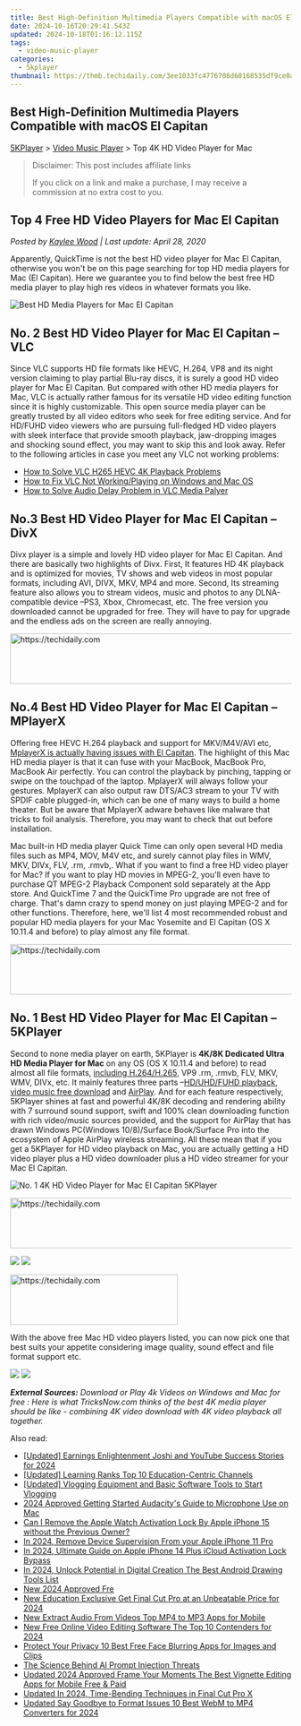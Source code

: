 ```yaml
---
title: Best High-Definition Multimedia Players Compatible with macOS El Capitan
date: 2024-10-16T20:29:41.543Z
updated: 2024-10-18T01:16:12.115Z
tags:
  - video-music-player
categories:
  - 5kplayer
thumbnail: https://thmb.techidaily.com/3ee1033fc4776708d60168535df9ce0ace02b9d450e390888f83793293d3623b.jpg
---
```


## Best High-Definition Multimedia Players Compatible with macOS El Capitan

[5KPlayer](https://tools.techidaily.com/5kplayer/products/) \> [Video Music Player](https://tools.techidaily.com/5kplayer/video-music-player/) \> Top 4K HD Video Player for Mac

>  Disclaimer: This post includes affiliate links
>
>  If you click on a link and make a purchase, I may receive a commission at no extra cost to you.
>

## Top 4 Free HD Video Players for Mac El Capitan

 _Posted by [Kaylee Wood](https://www.quora.com/profile/Amanda-Hu-21) | Last update: April 28, 2020_

Apparently, QuickTime is not the best HD video player for Mac El Capitan, otherwise you won't be on this page searching for top HD media players for Mac (El Capitan). Here we guarantee you to find below the best free HD media player to play high res videos in whatever formats you like.

![Best HD Media Players for Mac El Capitan](https://www.5kplayer.com/video-music-player/img/top-4-hd-video-player-mac-zjy.png) 

## No. 2 Best HD Video Player for Mac El Capitan – VLC

Since VLC supports HD file formats like HEVC, H.264, VP8 and its night version claiming to play partial Blu-ray discs, it is surely a good HD video player for Mac El Capitan. But compared with other HD media players for Mac, VLC is actually rather famous for its versatile HD video editing function since it is highly customizable. This open source media player can be greatly trusted by all video editors who seek for free editing service. And for HD/FUHD video viewers who are pursuing full-fledged HD video players with sleek interface that provide smooth playback, jaw-dropping images and shocking sound effect, you may want to skip this and look away. Refer to the following articles in case you meet any VLC not working problems:

* [How to Solve VLC H265 HEVC 4K Playback Problems](https://tools.techidaily.com/5kplayer/video-music-player/)
* [How to Fix VLC Not Working/Playing on Windows and Mac OS](https://tools.techidaily.com/5kplayer/video-music-player/)
* [How to Solve Audio Delay Problem in VLC Media Palyer](https://tools.techidaily.com/5kplayer/video-music-player/)

## No.3 Best HD Video Player for Mac El Capitan – DivX

Divx player is a simple and lovely HD video player for Mac El Capitan. And there are basically two highlights of Divx. First, It features HD 4K playback and is optimized for movies, TV shows and web videos in most popular formats, including AVI, DIVX, MKV, MP4 and more. Second, Its streaming feature also allows you to stream videos, music and photos to any DLNA-compatible device –PS3, Xbox, Chromecast, etc. The free version you downloaded cannot be upgraded for free. They will have to pay for upgrade and the endless ads on the screen are really annoying.

<!-- affiliate ads begin -->
<a href="https://aligracehair.sjv.io/c/5597632/2016134/19272" target="_top" id="2016134">
  <img src="//a.impactradius-go.com/display-ad/19272-2016134" border="0" alt="https://techidaily.com" width="728" height="90"/>
</a>
<img height="0" width="0" src="https://aligracehair.sjv.io/i/5597632/2016134/19272" style="position:absolute;visibility:hidden;" border="0" />
<!-- affiliate ads end -->

## No.4 Best HD Video Player for Mac El Capitan – MPlayerX

Offering free HEVC H.264 playback and support for MKV/M4V/AVI etc, [MplayerX is actually having issues with El Capitan](https://tools.techidaily.com/5kplayer/video-music-player/). The highlight of this Mac HD media player is that it can fuse with your MacBook, MacBook Pro, MacBook Air perfectly. You can control the playback by pinching, tapping or swipe on the touchpad of the laptop. MplayerX will always follow your gestures. MplayerX can also output raw DTS/AC3 stream to your TV with SPDIF cable plugged-in, which can be one of many ways to build a home theater. But be aware that MplayerX adware behaves like malware that tricks to foil analysis. Therefore, you may want to check that out before installation. 

Mac built-in HD media player Quick Time can only open several HD media files such as MP4, MOV, M4V etc, and surely cannot play files in WMV, MKV, DIVx, FLV, .rm, .rmvb,. What if you want to find a free HD video player for Mac? If you want to play HD movies in MPEG-2, you'll even have to purchase QT MPEG-2 Playback Component sold separately at the App store. And QuickTime 7 and the QuickTime Pro upgrade are not free of charge. That's damn crazy to spend money on just playing MPEG-2 and for other functions. Therefore, here, we'll list 4 most recommended robust and popular HD media players for your Mac Yosemite and El Capitan (OS X 10.11.4 and before) to play almost any file format.

<!-- affiliate ads begin -->
<a href="https://unicoeye.pxf.io/c/5597632/2134247/18498" target="_top" id="2134247">
  <img src="//a.impactradius-go.com/display-ad/18498-2134247" border="0" alt="https://techidaily.com" width="728" height="90"/>
</a>
<img height="0" width="0" src="https://unicoeye.pxf.io/i/5597632/2134247/18498" style="position:absolute;visibility:hidden;" border="0" />
<!-- affiliate ads end -->

## No. 1 Best HD Video Player for Mac El Capitan – 5KPlayer

Second to none media player on earth, 5KPlayer is **4K/8K Dedicated Ultra HD Media Player for Mac** on any OS (OS X 10.11.4 and before) to read almost all file formats, [including H.264/H.265](https://tools.techidaily.com/5kplayer/video-music-player/), VP9 .rm, .rmvb, FLV, MKV, WMV, DIVx, etc. It mainly features three parts –[HD/UHD/FUHD playback](https://tools.techidaily.com/5kplayer/video-music-player/), [video music free download](https://tools.techidaily.com/5kplayer/youtube-download/) and [AirPlay](https://tools.techidaily.com/5kplayer/airplay/). And for each feature respectively, 5KPlayer shines at fast and powerful 4K/8K decoding and rendering ability with 7 surround sound support, swift and 100% clean downloading function with rich video/music sources provided, and the support for AirPlay that has drawn Windows PC(Windows 10/8)/Surface Book/Surface Pro into the ecosystem of Apple AirPlay wireless streaming. All these mean that if you get a 5KPlayer for HD video playback on Mac, you are actually getting a HD video player plus a HD video downloader plus a HD video streamer for your Mac El Capitan.

![No. 1 4K HD Video Player for Mac El Capitan 5KPlayer](https://www.5kplayer.com/video-music-player/img/5kp-free-4k-movie-player-02.jpg) 

<!-- affiliate ads begin -->
<a href="https://appsumo.8odi.net/c/5597632/2123740/7443" target="_top" id="2123740">
  <img src="//a.impactradius-go.com/display-ad/7443-2123740" border="0" alt="https://techidaily.com" width="728" height="90"/>
</a>
<img height="0" width="0" src="https://appsumo.8odi.net/i/5597632/2123740/7443" style="position:absolute;visibility:hidden;" border="0" />
<!-- affiliate ads end -->

[![](https://www.5kplayer.com/video-music-player/../button/freedownwhitewin.png)](https://tools.techidaily.com/5kplayer/products/) [![](https://www.5kplayer.com/video-music-player/../button/freedownbackmac.png)](https://tools.techidaily.com/5kplayer/products/) 

<!-- affiliate ads begin -->
<a href="https://aligracehair.sjv.io/c/5597632/1959707/19272" target="_top" id="1959707">
  <img src="//a.impactradius-go.com/display-ad/19272-1959707" border="0" alt="https://techidaily.com" width="300" height="90"/>
</a>
<img height="0" width="0" src="https://aligracehair.sjv.io/i/5597632/1959707/19272" style="position:absolute;visibility:hidden;" border="0" />
<!-- affiliate ads end -->

With the above free Mac HD video players listed, you can now pick one that best suits your appetite considering image quality, sound effect and file format support etc. 

[![](https://www.5kplayer.com/video-music-player/../button/freedownwhitewin.png)](https://tools.techidaily.com/5kplayer/products/) [![](https://www.5kplayer.com/video-music-player/../button/freedownbackmac.png)](https://tools.techidaily.com/5kplayer/products/) 

_**External Sources:**_ 
_Download or Play 4k Videos on Windows and Mac for free : Here is what TricksNow.com thinks of the best 4K media player should be like - combining 4K video download with 4K video playback all together._

<ins class="adsbygoogle"
     style="display:block"
     data-ad-format="autorelaxed"
     data-ad-client="ca-pub-7571918770474297"
     data-ad-slot="1223367746"></ins>

<ins class="adsbygoogle"
     style="display:block"
     data-ad-client="ca-pub-7571918770474297"
     data-ad-slot="8358498916"
     data-ad-format="auto"
     data-full-width-responsive="true"></ins>

<span class="atpl-alsoreadstyle">Also read:</span>
<div><ul>
<li><a href="https://youtube-data.techidaily.com/ed-earnings-enlightenment-joshi-and-youtube-success-stories-for-2024/"><u>[Updated] Earnings Enlightenment Joshi and YouTube Success Stories for 2024</u></a></li>
<li><a href="https://facebook-record-videos.techidaily.com/updated-learning-ranks-top-10-education-centric-channels/"><u>[Updated] Learning Ranks Top 10 Education-Centric Channels</u></a></li>
<li><a href="https://fox-boxes.techidaily.com/updated-vlogging-equipment-and-basic-software-tools-to-start-vlogging/"><u>[Updated] Vlogging Equipment and Basic Software Tools to Start Vlogging</u></a></li>
<li><a href="https://video-capture.techidaily.com/2024-approved-getting-started-audacitys-guide-to-microphone-use-on-mac/"><u>2024 Approved Getting Started Audacity's Guide to Microphone Use on Mac</u></a></li>
<li><a href="https://apple-account.techidaily.com/can-i-remove-the-apple-watch-activation-lock-by-apple-iphone-15-without-the-previous-owner-by-drfone-ios/"><u>Can I Remove the Apple Watch Activation Lock By Apple iPhone 15 without the Previous Owner?</u></a></li>
<li><a href="https://ios-unlock.techidaily.com/in-2024-remove-device-supervision-from-your-apple-iphone-11-pro-by-drfone-ios/"><u>In 2024, Remove Device Supervision From your Apple iPhone 11 Pro</u></a></li>
<li><a href="https://activate-lock.techidaily.com/in-2024-ultimate-guide-on-apple-iphone-14-plus-icloud-activation-lock-bypass-by-drfone-ios/"><u>In 2024, Ultimate Guide on Apple iPhone 14 Plus iCloud Activation Lock Bypass</u></a></li>
<li><a href="https://fox-info.techidaily.com/in-2024-unlock-potential-in-digital-creation-the-best-android-drawing-tools-list/"><u>In 2024, Unlock Potential in Digital Creation The Best Android Drawing Tools List</u></a></li>
<li><a href="https://video-ai-editor.techidaily.com/new-2024-approved-fre/"><u>New 2024 Approved Fre</u></a></li>
<li><a href="https://video-ai-editor.techidaily.com/new-education-exclusive-get-final-cut-pro-at-an-unbeatable-price-for-2024/"><u>New Education Exclusive Get Final Cut Pro at an Unbeatable Price for 2024</u></a></li>
<li><a href="https://video-ai-editor.techidaily.com/new-extract-audio-from-videos-top-mp4-to-mp3-apps-for-mobile/"><u>New Extract Audio From Videos Top MP4 to MP3 Apps for Mobile</u></a></li>
<li><a href="https://video-ai-editor.techidaily.com/new-free-online-video-editing-software-the-top-10-contenders-for-2024/"><u>New Free Online Video Editing Software The Top 10 Contenders for 2024</u></a></li>
<li><a href="https://video-ai-editor.techidaily.com/protect-your-privacy-10-best-free-face-blurring-apps-for-images-and-clips/"><u>Protect Your Privacy 10 Best Free Face Blurring Apps for Images and Clips</u></a></li>
<li><a href="https://tech-hub.techidaily.com/the-science-behind-ai-prompt-injection-threats/"><u>The Science Behind AI Prompt Injection Threats</u></a></li>
<li><a href="https://video-ai-editor.techidaily.com/updated-2024-approved-frame-your-moments-the-best-vignette-editing-apps-for-mobile-free-and-paid/"><u>Updated 2024 Approved Frame Your Moments The Best Vignette Editing Apps for Mobile Free & Paid</u></a></li>
<li><a href="https://video-ai-editor.techidaily.com/updated-in-2024-time-bending-techniques-in-final-cut-pro-x/"><u>Updated In 2024, Time-Bending Techniques in Final Cut Pro X</u></a></li>
<li><a href="https://video-ai-editor.techidaily.com/updated-say-goodbye-to-format-issues-10-best-webm-to-mp4-converters-for-2024/"><u>Updated Say Goodbye to Format Issues 10 Best WebM to MP4 Converters for 2024</u></a></li>
</ul></div>

